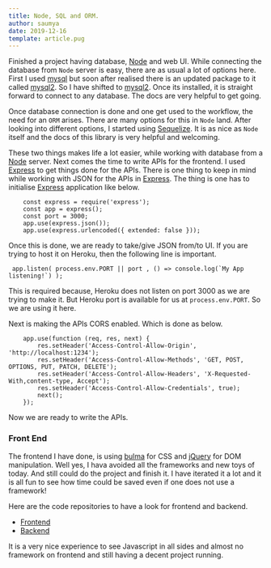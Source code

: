 ```yaml
---
title: Node, SQL and ORM.
author: saumya
date: 2019-12-16
template: article.pug
---
```


Finished a project having database, [Node][4] and web UI. While connecting the database from `Node` server is easy, there are as usual a lot of options here. First I used [mysql][1] but soon after realised there is an updated package to it called [mysql2][2]. So I have shifted to [mysql2][2]. Once its installed, it is straight forward to connect to any database. The docs are very helpful to get going.

Once database connection is done and one get used to the workflow, the need for an `ORM` arises. There are many options for this in `Node` land. After looking into different options, I started using [Sequelize][3]. It is as nice as `Node` itself and the docs of this library is very helpful and welcoming.

These two things makes life a lot easier, while working with database from a [Node][4] server. Next comes the time to write APIs for the frontend. I used [Express][5] to get things done for the APIs. There is one thing to keep in mind while working with JSON for the APIs in [Express][5]. The thing is one has to initialise [Express][5] application like below.

```
	const express = require('express');
	const app = express();
	const port = 3000;
	app.use(express.json());
	app.use(express.urlencoded({ extended: false }));
```

Once this is done, we are ready to take/give JSON from/to UI. If you are trying to host it on Heroku, then the following line is important.

```
 app.listen( process.env.PORT || port , () => console.log(`My App listening!`) );
```

This is required because, Heroku does not listen on port 3000 as we are trying to make it. But Heroku port is available for us at `process.env.PORT`. So we are using it here.

Next is making the APIs CORS enabled. Which is done as below.

```
	app.use(function (req, res, next) {
	    res.setHeader('Access-Control-Allow-Origin', 'http://localhost:1234');
	    res.setHeader('Access-Control-Allow-Methods', 'GET, POST, OPTIONS, PUT, PATCH, DELETE');
	    res.setHeader('Access-Control-Allow-Headers', 'X-Requested-With,content-type, Accept');
	    res.setHeader('Access-Control-Allow-Credentials', true);
	    next();
	});
```

Now we are ready to write the APIs. 

### Front End

The frontend I have done, is using [bulma][6] for CSS and [jQuery][7] for DOM manipulation. Well yes, I hava avoided all the frameworks and new toys of today. And still could do the project and finish it. I have iterated it a lot and it is all fun to see how time could be saved even if one does not use a framework! 

Here are the code repositories to have a look for frontend and backend.  

 - [Frontend][p-fe]
 - [Backend][p-be]



It is a very nice experience to see Javascript in all sides and almost no framework on frontend and still having a decent project running.












[1]: https://github.com/mysqljs/mysql#install
[2]: https://github.com/sidorares/node-mysql2#installation
[3]: https://sequelize.org/
[4]: https://nodejs.org/en/
[5]: https://expressjs.com/
[6]: https://bulma.io/
[7]: https://jquery.com/

[p-fe]: https://github.com/saumya/attendance_ui
[p-be]: https://github.com/saumya/NodeOrmApi_102





